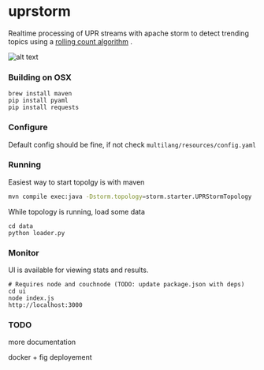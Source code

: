 uprstorm
========

Realtime processing of UPR streams with apache storm to detect trending topics using a [rolling count algorithm](http://www.michael-noll.com/blog/2013/01/18/implementing-real-time-trending-topics-in-storm/) .

![alt text](https://s3.amazonaws.com/tmcafeecouchbase/upr-storm+(1).jpg)


### Building on OSX
```
brew install maven
pip install pyaml
pip install requests
```

### Configure
Default config should be fine, if not check ``` multilang/resources/config.yaml ```

### Running
Easiest way to start topolgy is with maven
```bash
mvn compile exec:java -Dstorm.topology=storm.starter.UPRStormTopology
```

While topology is running, load some data
```
cd data
python loader.py 
```

### Monitor
UI is available for viewing stats and results. 
```
# Requires node and couchnode (TODO: update package.json with deps)
cd ui
node index.js 
http://localhost:3000
```

### TODO
more documentation


docker + fig deployement





